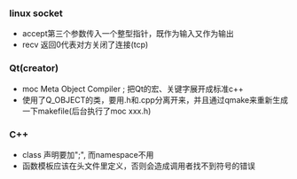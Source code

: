 ### linux socket
- accept第三个参数传入一个整型指针，既作为输入又作为输出
- recv 返回0代表对方关闭了连接(tcp)

### Qt(creator)
- moc Meta Object Compiler ; 把Qt的宏、关键字展开成标准c++
- 使用了Q_OBJECT的类，要用.h和.cpp分离开来，并且通过qmake来重新生成一下makefile(后台执行了moc xxx.h)

### C++
- class 声明要加";", 而namespace不用
- 函数模板应该在头文件里定义，否则会造成调用者找不到符号的错误
